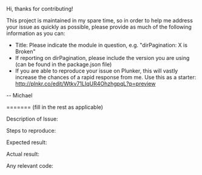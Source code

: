 Hi, thanks for contributing!

This project is maintained in my spare time, so in order to help me address your issue as quickly as 
possible, please provide as much of the following information as you can:

- Title: Please indicate the module in question, e.g. "dirPagination: X is Broken"
- If reporting on dirPagination, please include the version you are using (can be found in the package.json file)
- If you are able to reproduce your issue on Plunker, this will vastly increase the chances of a 
rapid response from me. Use this as a starter: http://plnkr.co/edit/Wtkv71LIqUR4OhzhgpqL?p=preview

-- Michael 

=======
(fill in the rest as applicable)

Description of Issue:

Steps to reproduce:

Expected result:

Actual result:

Any relevant code:
```

```

